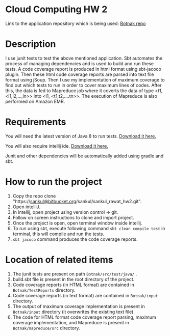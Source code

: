 Cloud Computing HW 2
======

Link to the application repository which is being used:
[Botnak repo](https://github.com/Gocnak/Botnak)

# Description
I use junit tests to test the above mentioned application. 
Sbt automates the process of managing dependencies and is used to build and run these tests. 
A code coverage report is produced in html format using sbt-jacoco plugin.
Then these html code coverage reports are parsed into text file format using jSoup.
Then I use my implementation of maximum coverage to find out which tests to run in 
order to cover maximum lines of codes. After this, the data is fed to Mapreduce job where
it coverts the data of type <t1, <l1,l2,...,ln>> into <l1, <t1,t2,....tn>>. 
The execution of Mapreduce is also performed on Amazon EMR.

# Requirements
You will need the latest version of Java 8 to run tests. [Download it here.](http://www.oracle.com/technetwork/java/javase/downloads/jre8-downloads-2133155.html)

You will also require intellij ide. [Download it here.](https://www.jetbrains.com/idea/download/#section=windows)

Junit and other dependencies will be automatically added using gradle and sbt.

# How to run the project
1. Copy the repo clone "https://sankul@bitbucket.org/sankul/sankul_rawat_hw2.git".
2. Open intelliJ.
3. In intellij, open project using version control -> git.
4. Follow on screen instructions to clone and import project.
5. Once the project is open, open terminal window inside intellij.
6. To run using sbt, execute following command `sbt clean compile test` in terminal, this will compile and run the tests.
7. `sbt jacoco` command produces the code coverage reports.    

# Location of related items
1. The junit tests are present on path `Botnak/src/test/java/` .
2. build.sbt file is present in the root directory of the project.
3. Code coverage reports (in HTML format) are contained in `Botnak/TestReports` directory.
4. Code coverage reports (in text format) are contained in `Botnak/input` directory.
5. The output of maximum coverage implementation is present in `Botnak/input` directory 
(it overwrites the existing text file).
6. The code for HTML format code coverage report parsing, maximum coverage implementation, 
and Mapreduce is present in `Botnak/mapreduce/src` directory.
